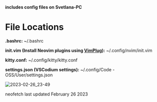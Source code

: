 <strong>includes config files on Svetlana-PC</strong>

<h1>File Locations</h1>

<b>.bashrc:</b> ~/.bashrc

<b>init.vim (Install Neovim plugins using <a href="https://github.com/junegunn/vim-plug#pluginstall-and-plugupdate"> VimPlug</a>):</b> ~/.config/nvim/init.vim

<b>kitty.conf:</b> ~/.config/kitty/kitty.conf

<b>settings.json (VSCodium settings):</b> ~/.config/Code - OSS/User/settings.json


![2023-02-26_23-49](https://user-images.githubusercontent.com/84134255/221484791-2092c2cf-2442-4bc0-b75a-bbe94da91107.png)


neofetch last updated February 26 2023

